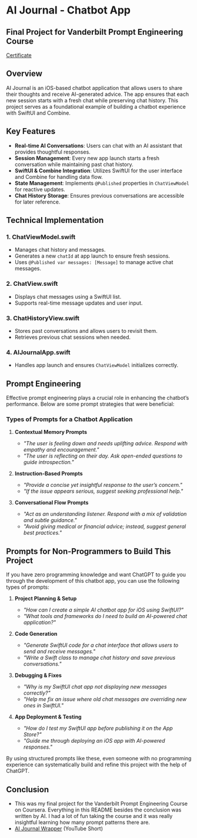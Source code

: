 # AI Journal - Chatbot App
## Final Project for Vanderbilt Prompt Engineering Course
[Certificate](https://www.coursera.org/account/accomplishments/verify/QU7I7R0319V7)

## Overview
AI Journal is an iOS-based chatbot application that allows users to share their thoughts and receive AI-generated advice. The app ensures that each new session starts with a fresh chat while preserving chat history. This project serves as a foundational example of building a chatbot experience with SwiftUI and Combine.

## Key Features
- **Real-time AI Conversations**: Users can chat with an AI assistant that provides thoughtful responses.
- **Session Management**: Every new app launch starts a fresh conversation while maintaining past chat history.
- **SwiftUI & Combine Integration**: Utilizes SwiftUI for the user interface and Combine for handling data flow.
- **State Management**: Implements `@Published` properties in `ChatViewModel` for reactive updates.
- **Chat History Storage**: Ensures previous conversations are accessible for later reference.

## Technical Implementation
### 1. **ChatViewModel.swift**
- Manages chat history and messages.
- Generates a new `chatId` at app launch to ensure fresh sessions.
- Uses `@Published var messages: [Message]` to manage active chat messages.

### 2. **ChatView.swift**
- Displays chat messages using a SwiftUI list.
- Supports real-time message updates and user input.

### 3. **ChatHistoryView.swift**
- Stores past conversations and allows users to revisit them.
- Retrieves previous chat sessions when needed.

### 4. **AIJournalApp.swift**
- Handles app launch and ensures `ChatViewModel` initializes correctly.

## Prompt Engineering
Effective prompt engineering plays a crucial role in enhancing the chatbot’s performance. Below are some prompt strategies that were beneficial:

### **Types of Prompts for a Chatbot Application**
1. **Contextual Memory Prompts**
   - _"The user is feeling down and needs uplifting advice. Respond with empathy and encouragement."_
   - _"The user is reflecting on their day. Ask open-ended questions to guide introspection."_

2. **Instruction-Based Prompts**
   - _"Provide a concise yet insightful response to the user’s concern."_
   - _"If the issue appears serious, suggest seeking professional help."_

3. **Conversational Flow Prompts**
   - _"Act as an understanding listener. Respond with a mix of validation and subtle guidance."_
   - _"Avoid giving medical or financial advice; instead, suggest general best practices."_

## Prompts for Non-Programmers to Build This Project
If you have zero programming knowledge and want ChatGPT to guide you through the development of this chatbot app, you can use the following types of prompts:

1. **Project Planning & Setup**
   - _"How can I create a simple AI chatbot app for iOS using SwiftUI?"_
   - _"What tools and frameworks do I need to build an AI-powered chat application?"_

2. **Code Generation**
   - _"Generate SwiftUI code for a chat interface that allows users to send and receive messages."_
   - _"Write a Swift class to manage chat history and save previous conversations."_

3. **Debugging & Fixes**
   - _"Why is my SwiftUI chat app not displaying new messages correctly?"_
   - _"Help me fix an issue where old chat messages are overriding new ones in SwiftUI."_

4. **App Deployment & Testing**
   - _"How do I test my SwiftUI app before publishing it on the App Store?"_
   - _"Guide me through deploying an iOS app with AI-powered responses."_

By using structured prompts like these, even someone with no programming experience can systematically build and refine this project with the help of ChatGPT.


## Conclusion
- This was my final project for the Vanderbilt Prompt Engineering Course on Coursera. Everything in this README besides the conclusion was written by AI. I had a lot of fun taking the course and it was really insightful learning how many prompt patterns there are. 
- [AI Journal Wrapper](https://youtube.com/shorts/OKw7t9EgkH0?feature=share) (YouTube Short)
